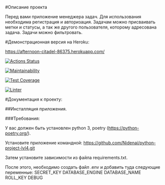 #Описание проекта
 
Перед вами приложение менеджера задач.
Для использования необходима регистрация и авторизация.
Задачам можно присваивать метки и статусы, а так же другого пользователя, которому адресована задача.
Задачи можно фильтровать.


#Демонстрационная версия на Heroku:

https://afternoon-citadel-86375.herokuapp.com/




[![Actions Status](https://github.com/Nidenai/python-project-lvl4/workflows/hexlet-check/badge.svg)](https://github.com/Nidenai/python-project-lvl4/actions)

[![Maintainability](https://api.codeclimate.com/v1/badges/845c9ad13166925bdb85/maintainability)](https://codeclimate.com/github/Nidenai/python-project-lvl4/maintainability)

[![Test Coverage](https://api.codeclimate.com/v1/badges/845c9ad13166925bdb85/test_coverage)](https://codeclimate.com/github/Nidenai/python-project-lvl4/test_coverage)

[![Linter](https://github.com/Nidenai/python-project-lvl4/workflows/linter.yml/badge.svg)](https://github.com/Nidenai/python-project-lvl4/actions/workflows/linter.yml)


#Документация к проекту:

##Инсталляция приложения.

###Требования:

У вас должен быть установлен python 3, poetry (https://python-poetry.org/).

Установите приложение командной: 
https://github.com/Nidenai/python-project-lvl4.git

Затем установите зависимости из файла requirements.txt.

После этого, необходимо создать файл .env и добавить туда следующие переменные:
SECRET_KEY
DATABASE_ENGINE
DATABASE_NAME
ROLL_KEY
DEBUG

